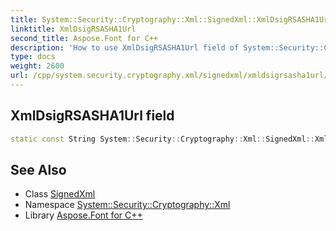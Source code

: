 ```yaml
---
title: System::Security::Cryptography::Xml::SignedXml::XmlDsigRSASHA1Url field
linktitle: XmlDsigRSASHA1Url
second_title: Aspose.Font for C++
description: 'How to use XmlDsigRSASHA1Url field of System::Security::Cryptography::Xml::SignedXml class in C++.'
type: docs
weight: 2600
url: /cpp/system.security.cryptography.xml/signedxml/xmldsigrsasha1url/
---
```

## XmlDsigRSASHA1Url field




```cpp
static const String System::Security::Cryptography::Xml::SignedXml::XmlDsigRSASHA1Url
```

## See Also

* Class [SignedXml](../)
* Namespace [System::Security::Cryptography::Xml](../../)
* Library [Aspose.Font for C++](../../../)
